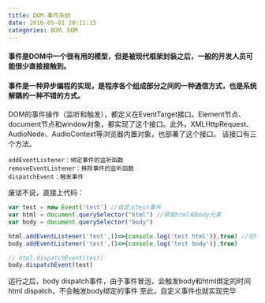 ```yaml
---
title: DOM-事件系统
date: 2016-05-01 20:11:15
categories: BOM、DOM
---
```

#### 事件是DOM中一个很有用的模型，但是被现代框架封装之后，一般的开发人员可能很少直接接触到。
#### 事件是一种异步编程的实现，是程序各个组成部分之间的一种通信方式，也是系统解耦的一种不错的方式。

DOM的事件操作（监听和触发），都定义在EventTarget接口。Element节点、document节点和window对象，都实现了这个接口。此外，XMLHttpRequest、AudioNode、AudioContext等浏览器内置对象，也部署了这个接口。
该接口有三个方法。

```
addEventListener：绑定事件的监听函数
removeEventListener：移除事件的监听函数
dispatchEvent：触发事件
```

废话不说，直接上代码：
```js
var test = new Event('test') //自定义test事件
var html = document.querySelector("html") //获取html和body元素
var body = document.querySelector("body")

html.addEventListener('test',()=>{console.log('test html')},true) //在html，body元素上都绑定test事件,并且设置为true
body.addEventListener('test',()=>{console.log('test body')},true)

// html.dispatchEvent(test)
body.dispatchEvent(test)
```
运行之后，body dispatch事件，由于事件冒泡，会触发body和html绑定的时间
html dispatch，不会触发body绑定的事件
至此，自定义事件也就实现完毕
